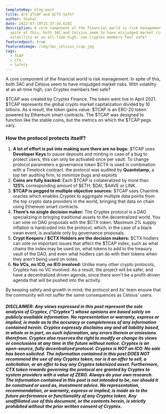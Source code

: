 ```yaml
---
templateKey: blog-post
title: Are $TCAP and $CTX Safe?
author: Shahar
date: 2022-07-19T15:37:34.619Z
description: A core component of the financial world is risk management. In
  spite of this, both 3AC and Celsius seem to have misjudged market risks. With
  volatility at an all-time high, can Cryptex members feel safe?
featuredpost: true
featuredimage: /img/3ac_celsius_tcap.jpg
tags:
  - TCAP
  - CTX
  - Safety
---
```

<!--StartFragment-->

A core component of the financial world is risk management. In spite of this, both 3AC and Celsius seem to have misjudged market risks. With volatility at an all-time high, can Cryptex members feel safe?

<!--EndFragment-->

$TCAP was created by Cryptex Finance. The token went live in April 2021. $TCAP represents the global crypto market capitalization divided by 10 billions. As a result, the token gains value. $TCAP is an ERC-20 token powered by Ethereum smart contracts. The $TCAP was designed to function like the stable coins, but the metrics on which the $TCAP pegs vary.

### How the protocol protects itself?

1. **A lot of effort is put into making sure there are no bugs:** $TCAP uses **Developer Keys** to pause deposits and minting in case of a bug to protect users, this can only be activated once per vault. To change protocol parameters a governance token $CTX is used in combination with a Timelock contract. the protocol was audited by **Quantstamp**, a top tier auditing firm, to minimize bugs and exploits
2. **Coins are fully backed:** Each $TCAP is collateralized by more than **125%** corresponding amount of $ETH, $DAI, $AAVE or LINK.
3. **$TCAP is pegged to multiple objective sources:** $TCAP uses Chainlink oracles which enables Cryptex to aggregate multiple data points from the top crypto data providers in the world, bringing that data on chain using Ethereum smart contracts.
4. **There’s no single decision maker:** The Cryptex protocol is a DAO specializing in bringing traditional assets to the decentralized world. You can vote on DAO proposals with the $CTX token. Maximum 2% supply inflation is hardcoded into the protocol, which, in the case of a black swan event, is available only by governance proposals.
5. **Crypt Keepers / $CTX Holders are the decision makers:**  $CTX hodlers can vote on important issues that affect the $TCAP index, such as what chains the index may be used on, what tokens to add to the treasury vault of the DAO, and even what hodlers can do with their tokens when they aren't being used on votes.
6. **No VCs, no ICO, no IEO involved:** Unlike many other crypto protocols, Cryptex has no VC involved. As a result, the project will be safer, and have a decentralized driven agenda,  since there won't be a profit-driven agenda that will be pushed into the activity.

By keeping safety and growth in mind, the protocol and its' team ensure that the community will not suffer the same consequences as Celsius' users.



<!--StartFragment-->

##### DISCLAIMER: Any views expressed in this post represent the sole analysis of Cryptex, (“Cryptex”) whose opinions are based solely on publicly available information. No representation or warranty, express or implied, is made as to the accuracy or completeness of any information contained herein. Cryptex expressly disclaims any and all liability based, in whole or in part, on such information, any errors therein or omissions therefrom. Cryptex also reserves the right to modify or change its views or conclusions at any time in the future without notice. Cryptex is an open-source, fully decentralized protocol. Cryptex is NOT an ICO. No sale has been solicited. The information contained in this post DOES NOT recommend the use of any Cryptex token, nor is it an offer to sell, a solicitation, or an offer to buy any Cryptex tokenized asset. Furthermore, CTX token rewards governing the protocol are granted by Cryptex to system providers with a value of ZERO. Always do your own research. The information contained in this post is not intended to be, nor should it be construed or used as, investment advice. No representation, recommendation, or warranty, express or implied, is made as to the future performance or functionality of any Cryptex token. Any unaffiliated use of this document, or the contents herein, is strictly prohibited without the prior written consent of Cryptex.



<!--EndFragment-->